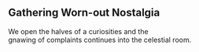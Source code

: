 Gathering Worn-out Nostalgia
----------------------------
We open the halves of a curiosities and the  
gnawing of complaints continues into the celestial room.  
